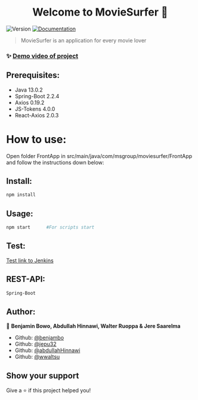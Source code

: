 <h1 align="center">Welcome to MovieSurfer 👋</h1>
<p>
  <img alt="Version" src="https://img.shields.io/badge/version-0.1.0-blue.svg?cacheSeconds=2592000" />
  <a href="https://github.com/benjambo/MovieSurfer" target="_blank">
    <img alt="Documentation" src="https://img.shields.io/badge/documentation-yes-brightgreen.svg" />
  </a>
</p>

> MovieSurfer is an application for every movie lover

### ✨ [Demo video of project](https://drive.google.com/a/metropolia.fi/file/d/1ehcXtf-aUfPu-cBXk6XSxS9hrygYwoDw/view?usp=sharing)

## Prerequisites:

- Java 13.0.2
- Spring-Boot 2.2.4
- Axios 0.19.2
- JS-Tokens 4.0.0
- React-Axios 2.0.3

# How to use:

Open folder FrontApp in src/main/java/com/msgroup/moviesurfer/FrontApp and follow the instructions down below: 

## Install:

```sh
npm install
```

## Usage:

```sh
npm start      #For scripts start
```

## Test:

[Test link to Jenkins](http://10.114.32.11:8080)

## REST-API:

```sh
Spring-Boot
```

## Author:

👤 **Benjamin Bowo, Abdullah Hinnawi, Walter Ruoppa & Jere Saarelma**

- Github: [@benjambo](https://github.com/benjambo)
- Github: [@jepu32](https://github.com/jepu32)
- Github: [@abdullahHinnawi](https://github.com/abdullahHinnawi)
- Github: [@wwaltsu](https://github.com/wwaltsu)

## Show your support

Give a ⭐️ if this project helped you!
